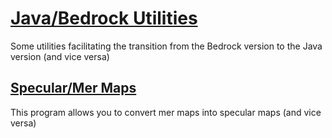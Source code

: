 # [Java/Bedrock Utilities](https://github.com/06Games/Java-Bedrock-Utilities)
Some utilities facilitating the transition from the Bedrock version to the Java version (and vice versa) 

## [Specular/Mer Maps](https://github.com/06Games/Java-Bedrock-Utilities/tree/master/SpecularMerMaps)
This program allows you to convert mer maps into specular maps (and vice versa)
